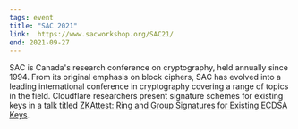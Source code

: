 ```yaml
---
tags: event
title: "SAC 2021"
link:  https://www.sacworkshop.org/SAC21/
end: 2021-09-27
---
```


SAC is Canada's research conference on cryptography, held annually since 1994. From its original emphasis on block ciphers, SAC has evolved into a leading international conference in cryptography covering a range of topics in the field. Cloudflare researchers present signature schemes for existing keys in a talk titled [ZKAttest: Ring and Group Signatures for Existing ECDSA Keys](/publications/Faz-Hernandez2021/).
